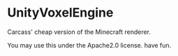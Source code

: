 # UnityVoxelEngine
Carcass' cheap version of the Minecraft renderer.

You may use this under the Apache2.0 license.
have fun.

